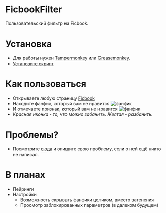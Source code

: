 # FicbookFilter
Пользовательский фильтр на Ficbook.

# Установка
 * Для работы нужен [Tampermonkey](https://tampermonkey.net/) или [Greasemonkey](https://addons.mozilla.org/en-US/firefox/addon/greasemonkey/).
 * [Установите скрипт](../../raw/master/ficbook-filter.user.js)
 
# Как пользоваться

 * Открываете любую страницу [Ficbook](https://ficbook.net/)
 * Находите фанфик, который вам не нравится ![фанфик](../../raw/master/docs/select_fanfic.png)
 * И отмечаете признак, который вам не нравится ![фанфик](../../raw/master/docs/select_fanfic_banned..png)
 * _Красная иконка - то, что можно забанить. Желтая - разбанить._
 
# Проблемы?
 * Посмотрите [сюда](../../issues) и опишите свою проблему, если о ней ещё никто не написал.
 
# В планах
* Пейринги
* Настройки
  * Возможность скрывать фанфики целиком, вместо затенения
  * Просмотр заблокированных параметров (в далеком будущем)